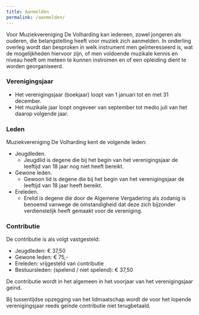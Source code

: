```yaml
---
title: Aanmelden
permalink: /aanmelden/
---
```

Voor Muziekvereniging De Volharding kan iedereen, zowel jongeren als ouderen, die belangstelling heeft voor muziek zich aanmelden.
In onderling overleg wordt dan besproken in welk instrument men geïnteresseerd is, wat de mogelijkheden hiervoor zijn, of men voldoende muzikale kennis en niveau heeft om meteen te kunnen instromen en of een opleiding dient te worden georganiseerd.

### Verenigingsjaar
 * Het verenigingsjaar (boekjaar) loopt van 1 januari tot en met 31 december.
 * Het muzikale jaar loopt ongeveer van september tot medio juli van het daarop volgende jaar.

### Leden
Muziekvereniging De Volharding kent de volgende leden:
 * Jeugdleden.
   * Jeugdlid is degene die bij het begin van het verenigingsjaar de leeftijd van 18 jaar nog niet heeft bereikt.
 * Gewone leden.
   * Gewoon lid is degene die bij het begin van het verenigingsjaar de leeftijd van 18 jaar heeft bereikt.
 * Ereleden.
   * Erelid is degene die door de Algemene Vergadering als zodanig is benoemd vanwege de omstandigheid dat deze zich bijzonder verdienstelijk heeft gemaakt voor de vereniging.

### Contributie
De contributie is als volgt vastgesteld:
  * Jeugdleden: € 37,50
  * Gewone leden: € 75,-
  * Ereleden: vrijgesteld van contributie
  * Bestuursleden: (spelend / niet spelend): € 37,50

De contributie wordt in het algemeen in het voorjaar van het verenigingsjaar geïnd.

Bij tussentijdse opzegging van het lidmaatschap wordt de voor het lopende verenigingsjaar reeds geïnde contributie niet terugbetaald.
